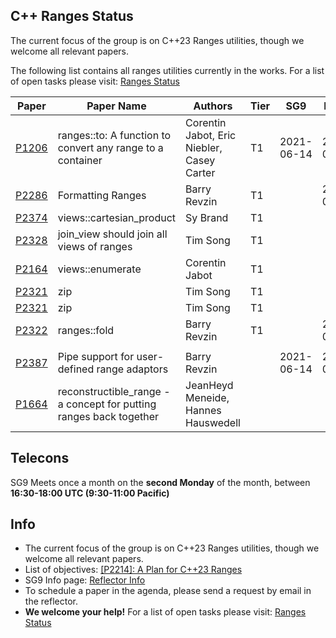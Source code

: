 

## C++ Ranges Status

The current focus of the group is on C++23 Ranges utilities, though we welcome all relevant papers.

The following list contains all ranges utilities currently in the works. 
For a list of open tasks please visit: <a href="https://docs.google.com/spreadsheets/d/15QsTFlFN8019ZCkjaKKxHCIKSosI3El4ETgarD0Y7_E/edit?usp=sharing">Ranges Status</a>

| Paper | Paper Name | Authors | Tier | SG9 | LEWG | Status |
| -     |-           | -       |-     |-    | -    | -      |
| <a href="http://wg21.link/P1206">P1206</a>| ranges::to: A function to convert any range to a container | Corentin Jabot, Eric Niebler, Casey Carter| T1 | 2021-06-14| 2021-07-20 |<a href="http://wg21.link/P1206/github">github</a> |
| <a href="http://wg21.link/P2286">P2286</a>| Formatting Ranges | Barry Revzin | T1 | |2021-07-20 |<a href="http://wg21.link/P2286/github">github</a> |
| <a href="http://wg21.link/P2374">P2374</a>| views::cartesian_product | Sy Brand | T1 | | |<a href="http://wg21.link/P2374/github">github</a> |
| <a href="http://wg21.link/P2328">P2328</a>| join_view should join all views of ranges | Tim Song | T1 | | | <a href="http://wg21.link/P2328">github</a> |
| <a href="http://wg21.link/P2164">P2164</a>| views::enumerate | Corentin Jabot | T1 | | |<a href="http://wg21.link/P2164/github">github</a> |
| <a href="http://wg21.link/P2321">P2321</a>| zip | Tim Song | T1 | | |<a href="http://wg21.link/P2321/github">github</a> |
| <a href="http://wg21.link/P2321">P2321</a>| zip | Tim Song | T1 | | |<a href="http://wg21.link/P2321/github">github</a> |
| <a href="http://wg21.link/P2322">P2322</a>| ranges::fold | Barry Revzin | T1 | |2021-07-20 |<a href="http://wg21.link/P2322/github">github</a> |
| ||  |  |  |  |  |
| <a href="http://wg21.link/P2387">P2387</a>| Pipe support for user-defined range adaptors | Barry Revzin | |2021-06-14 |2021-07-20 |<a href="http://wg21.link/P2387/github">github</a> |
| <a href="http://wg21.link/P1664">P1664</a>| reconstructible_range - a concept for putting ranges back together | JeanHeyd Meneide, Hannes Hauswedell |  | | |<a href="http://wg21.link/P1664/github">github</a> |

  

## Telecons

SG9 Meets once a month on the **second Monday** of the month, between **16:30-18:00 UTC (9:30-11:00 Pacific)**

## Info

* The current focus of the group is on C++23 Ranges utilities, though we welcome all relevant papers.
* List of objectives:  <a href="http://wg21.link/P2214">[P2214]: A Plan for C++23 Ranges</a>
* SG9 Info page:  <a href="https://lists.isocpp.org/mailman/listinfo.cgi/sg9">Reflector Info</a>
* To schedule a paper in the agenda, please send a request by email in the reflector.
* **We welcome your help!** For a list of open tasks please visit: <a href="https://docs.google.com/spreadsheets/d/15QsTFlFN8019ZCkjaKKxHCIKSosI3El4ETgarD0Y7_E/edit?usp=sharing">Ranges Status</a>

